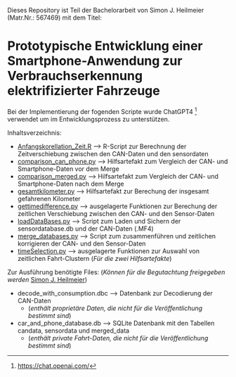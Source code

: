 Dieses Repository ist Teil der Bachelorarbeit von Simon J. Heilmeier (Matr.Nr.: 567469) mit dem Titel:

# Prototypische Entwicklung einer Smartphone-Anwendung zur Verbrauchserkennung elektrifizierter Fahrzeuge

Bei der Implementierung der fogenden Scripte wurde ChatGPT4 [^1] verwendet um im Entwicklungsprozess zu unterstützen.

Inhaltsverzeichnis:

- [Anfangskorellation_Zeit.R](https://github.com/567469/graphs_obd/blob/master/Anfangskorellation_Zeit.R)  --> R-Script zur Berechnung der Zeitverschiebung zwischen den CAN-Daten und den sensordaten
- [comparison_can_phone.py](https://github.com/567469/displaySensorData/blob/master/comparison_can_phone.py)  --> Hilfsartefakt zum Vergleich der CAN- und Smartphone-Daten vor dem Merge  
- [comparison_merged.py](https://github.com/567469/displaySensorData/blob/master/comparison_merged.py)     --> Hilfsartefakt zum Vergleich der CAN- und Smartphone-Daten nach dem Merge
- [gesamtkilometer.py](https://github.com/567469/displaySensorData/blob/master/gesamtkilometer.py)       --> Hilfsartefakt zur Berechung der insgesamt gefahrenen Kilometer
- [gettimedifference.py](https://github.com/567469/displaySensorData/blob/master/gettimedifference.py)     --> ausgelagerte Funktionen zur Berechung der zeitlichen Verschiebung zwischen den CAN- und den Sensor-Daten
- [loadDataBases.py](https://github.com/567469/displaySensorData/blob/master/loadDataBases.py)         --> Script zum Laden und Sichern der sensordatabase.db und der CAN-Daten (.MF4)
- [merge_databases.py](https://github.com/567469/displaySensorData/blob/master/merge_databases.py)       --> Script zum zusammenführen und zeitlichen korrigieren der CAN- und den Sensor-Daten
- [timeSelection.py](https://github.com/567469/displaySensorData/blob/master/timeSelection.py)         --> ausgelagerte Funktionen zur Auswahl von zeitlichen Fahrt-Clustern (*Für die zwei Hilfsartefakte*)

Zur Ausführung benötigte Files: (*Können für die Begutachtung freigegeben werden* [Simon J. Heilmeier](mailto:567469@fom-net.de?subject=[GitHub]%20Daten-Freigabe))

- decode_with_consumption.dbc --> Datenbank zur Decodierung der CAN-Daten
  - (*enthält proprietäre Daten, die nicht für die Veröffentlichung bestimmt sind*)
- car_and_phone_database.db   --> SQLite Datenbank mit den Tabellen candata, sensordata und merged_data
  - (*enthält private Fahrt-Daten, die nicht für die Veröffentlichung bestimmt sind*)


[^1]: https://chat.openai.com/
